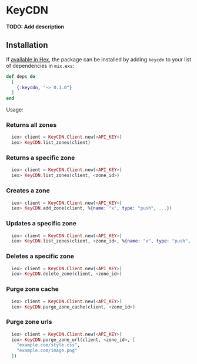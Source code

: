 # KeyCDN

**TODO: Add description**

## Installation

If [available in Hex](https://hex.pm/docs/publish), the package can be installed
by adding `keycdn` to your list of dependencies in `mix.exs`:

```elixir
def deps do
  [
    {:keycdn, "~> 0.1.0"}
  ]
end
```

Usage:

### Returns all zones

```elixir
  iex> client = KeyCDN.Client.new(<API_KEY>)
  iex> KeyCDN.list_zones(client)
```

### Returns a specific zone

```elixir
  iex> client = KeyCDN.Client.new(<API_KEY>)
  iex> KeyCDN.list_zones(client, <zone_id>)
```

### Creates a zone

```elixir
  iex> client = KeyCDN.Client.new(<API_KEY>)
  iex> KeyCDN.add_zone(client, %{name: "x", type: "push", ...})
```

### Updates a specific zone

```elixir
  iex> client = KeyCDN.Client.new(<API_KEY>)
  iex> KeyCDN.list_zones(client, <zone_id>, %{name: "x", type: "push", ...})
```

### Deletes a specific zone

```elixir
  iex> client = KeyCDN.Client.new(<API_KEY>)
  iex> KeyCDN.delete_zone(client, <zone_id>)
```

### Purge zone cache

```elixir
  iex> client = KeyCDN.Client.new(<API_KEY>)
  iex> KeyCDN.purge_zone_cache(client, <zone_id>)
```

### Purge zone urls

```elixir
  iex> client = KeyCDN.Client.new(<API_KEY>)
  iex> KeyCDN.purge_zone_url(client, <zone_id>, [
    "example.com/style.css",
    "example.com/image.png"
  ])
```

